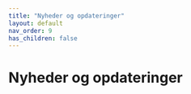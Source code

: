 ```yaml
---
title: "Nyheder og opdateringer"
layout: default
nav_order: 9
has_children: false
---
```

# Nyheder og opdateringer
